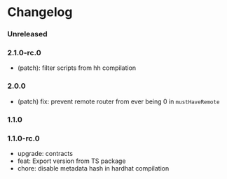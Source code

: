 # Changelog

### Unreleased

### 2.1.0-rc.0

- (patch): filter scripts from hh compilation

### 2.0.0

- (patch) fix: prevent remote router from ever being 0 in `mustHaveRemote`

### 1.1.0

### 1.1.0-rc.0

- upgrade: contracts
- feat: Export version from TS package
- chore: disable metadata hash in hardhat compilation
